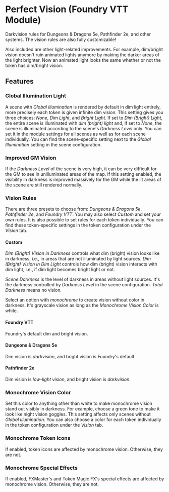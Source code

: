 # Perfect Vision (Foundry VTT Module)

Darkvision rules for Dungeons & Dragons 5e, Pathfinder 2e, and other systems. The vision rules are also fully customizable!

Also included are other light-related improvements. For example, dim/bright vision doesn't ruin animated lights anymore by making the darker areas of the light brighter. Now an animated light looks the same whether or not the token has dim/bright vision.

## Features

### Global Illumination Light

A scene with *Global Illumination* is rendered by default in dim light entirely, more precisely each token is given infinite dim vision. This setting gives you three choices: *None*, *Dim Light*, and *Bright Light*. If set to *Dim (Bright) Light*, the entire scene is illuminated with *dim (bright) light* and, if set to *None*, the scene is illuminated according to the scene's *Darkness Level* only. You can set it in the module settings for all scenes as well as for each scene individually. You can find the scene-specific setting next to the *Global Illumination* setting in the scene configuration.

### Improved GM Vision

If the *Darkness Level* of the scene is very high, it can be very difficult for the GM to see in unilluminated areas of the map. If this setting enabled, the visibility in darkness is improved massively for the GM while the lit areas of the scene are still rendered normally.

### Vision Rules

There are three presets to choose from: *Dungeons & Dragons 5e*, *Pathfinder 2e*, and *Foundry VTT*. You may also select *Custom* and set your own rules. It is also possible to set rules for each token individually. You can find these token-specific settings in the token configuration under the *Vision* tab.

#### Custom

*Dim (Bright) Vision in Darkness* controls what dim (bright) vision looks like in darkness, i.e., in areas that are not illuminated by light sources. *Dim (Bright) Vision in Dim Light* controls how dim (bright) vision interacts with dim light, i.e., if dim light becomes bright light or not.

*Scene Darkness* is the level of darkness in areas without light sources. It's the darkness controlled by *Darkness Level* in the scene configuration. *Total Darkness* means no vision.

Select an option with *monochrome* to create vision without color in darkness. It's grayscale vision as long as the *Monochrome Vision Color* is white.

#### Foundry VTT

Foundry's default dim and bright vision.

#### Dungeons & Dragons 5e

Dim vision is *darkvision*, and bright vision is Foundry's default.

#### Pathfinder 2e

Dim vision is *low-light vision*, and bright vision is *darkvision*.

### Monochrome Vision Color

Set this color to anything other than white to make monochrome vision stand out visibly in darkness. For example, choose a green tone to make it look like night vision goggles. This setting affects only scenes without *Global Illumination*. You can also choose a color for each token individually in the token configuration under the *Vision* tab.

### Monochrome Token Icons

If enabled, token icons are affected by monochrome vision. Otherwise, they are not.

### Monochrome Special Effects

If enabled, FXMaster's and Token Magic FX's special effects are affected by monochrome vision. Otherwise, they are not.